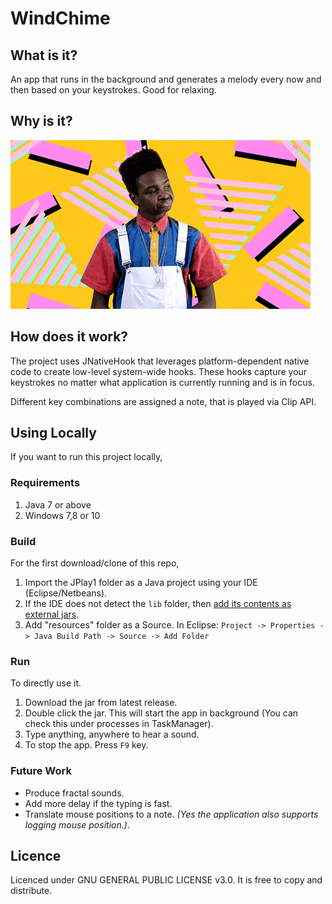 # WindChime

## What is it?

An app that runs in the background and generates a melody every now and then based on your keystrokes. Good for relaxing.

## Why is it?

![](/docs/i-dont-know.gif)

## How does it work?

The project uses JNativeHook that leverages platform-dependent native code to create low-level system-wide hooks. These hooks capture your keystrokes no matter what application is currently running and is in focus.

Different key combinations are assigned a note, that is played via Clip API.

## Using Locally

If you want to run this project locally,

### Requirements

1. Java 7 or above
2. Windows 7,8 or 10

### Build

For the first download/clone of this repo,

1. Import the JPlay1 folder as a Java project using your IDE (Eclipse/Netbeans).
2. If the IDE does not detect the `lib` folder, then [add its contents as external jars](http://www.wikihow.com/Add-JARs-to-Project-Build-Paths-in-Eclipse-(Java)).
3. Add "resources" folder as a Source. In Eclipse: `Project -> Properties -> Java Build Path -> Source -> Add Folder`

### Run

To directly use it.

1. Download the jar from latest release.
1. Double click the jar. This will start the app in background (You can check this under processes in TaskManager).
2. Type anything, anywhere to hear a sound.
3. To stop the app. Press `F9` key.

### Future Work

* Produce fractal sounds.
* Add more delay if the typing is fast.
* Translate mouse positions to a note. _(Yes the application also supports logging mouse position.)_. 

## Licence

Licenced under GNU GENERAL PUBLIC LICENSE v3.0. It is free to copy and distribute.
